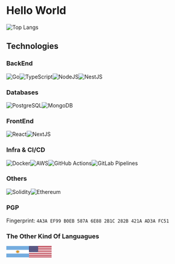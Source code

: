 # Hello World

<!-- <img alt="German's GitHub stats" src="https://github-readme-stats.vercel.app/api?username=germandv&show_icons=true&theme=gruvbox" /> -->
<img alt="Top Langs" src="https://github-readme-stats.vercel.app/api/top-langs/?username=germandv&layout=compact" />

## Technologies

### BackEnd

<img alt="Go" src="https://img.shields.io/badge/go-%2300ADD8.svg?style=for-the-badge&logo=go&logoColor=white" align="left" />
<img alt="TypeScript" src="https://img.shields.io/badge/typescript-%23007ACC.svg?style=for-the-badge&logo=typescript&logoColor=white" align="left" />
<img alt="NodeJS" src="https://img.shields.io/badge/node.js-6DA55F?style=for-the-badge&logo=node.js&logoColor=white" align="left" />
<img alt="NestJS" src="https://img.shields.io/badge/NestJS-E0234E?style=for-the-badge&logo=NestJS&logoColor=white" />

### Databases

<img alt="PostgreSQL" src="https://img.shields.io/badge/PostgreSQL-0064a5?style=for-the-badge&logo=PostgreSQL&logoColor=white" align="left" />
<img alt="MongoDB" src="https://img.shields.io/badge/MongoDB-589636?style=for-the-badge&logo=MongoDB&logoColor=white" />

### FrontEnd

<img alt="React" src="https://img.shields.io/badge/react-%2320232a.svg?style=for-the-badge&logo=react&logoColor=%2361DAFB" align="left" />
<img alt="NextJS" src="https://img.shields.io/badge/Next-black?style=for-the-badge&logo=next.js&logoColor=white" />

### Infra & CI/CD

<img alt="Docker" src="https://img.shields.io/badge/Docker-0db7ed?style=for-the-badge&logo=Docker&logoColor=white"  align="left" />
<img alt="AWS" src="https://img.shields.io/badge/AWS-%23FF9900.svg?style=for-the-badge&logo=amazon-aws&logoColor=white" align="left" />
<img alt="GitHub Actions" src="https://img.shields.io/badge/GitHub%20Actions-3C3C3D?style=for-the-badge&logo=Github&logoColor=white" align="left" />
<img alt="GitLab Pipelines" src="https://img.shields.io/badge/GitLab%20Pipelines-fc6d26?style=for-the-badge&logo=GitLab&logoColor=white" />

### Others

<img alt="Solidity" src="https://img.shields.io/badge/Solidity-3C3C3D?style=for-the-badge&logo=Solidity&logoColor=white" align="left" />
<img alt="Ethereum" src="https://img.shields.io/badge/Ethereum-3C3C3D?style=for-the-badge&logo=Ethereum&logoColor=white" />

### PGP

Fingerprint: `4A3A EF99 B0EB 587A 6E88 2B1C 282B 421A AD3A FC51`

### The Other Kind Of Languagues

<img alt="ES" src="./flags/arg.svg" align="left" width="60" height="30" />
<img alt="EN" src="./flags/usa.svg" width="60" height="30" />
